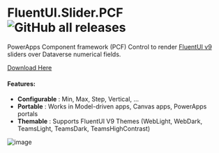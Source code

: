 # FluentUI.Slider.PCF ![GitHub all releases](https://img.shields.io/github/downloads/drivardxrm/FluentUI.Slider.PCF/total?style=plastic)

PowerApps Component framework (PCF) Control to render [FluentUI v9](https://react.fluentui.dev/) sliders over Dataverse numerical fields.


[Download Here](https://github.com/drivardxrm/FluentUI.Slider.PCF/releases/latest)

#### Features:

- **Configurable** : Min, Max, Step, Vertical, ...
- **Portable** : Works in Model-driven apps, Canvas apps, PowerApps portals
- **Themable** : Supports FluentUI V9 Themes (WebLight, WebDark, TeamsLight, TeamsDark, TeamsHighContrast)


![image](https://user-images.githubusercontent.com/38399134/184493398-d59c03a1-e92f-4aca-8aca-2ff657386fb8.png)
